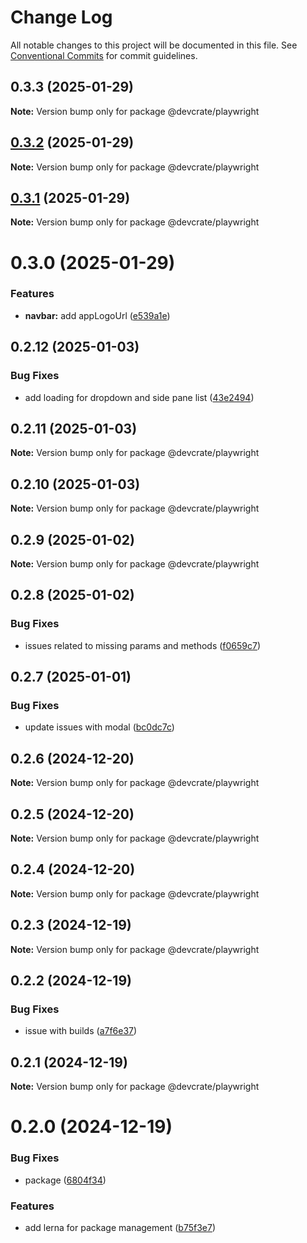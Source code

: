 # Change Log

All notable changes to this project will be documented in this file.
See [Conventional Commits](https://conventionalcommits.org) for commit guidelines.

## 0.3.3 (2025-01-29)

**Note:** Version bump only for package @devcrate/playwright





## [0.3.2](https://github.com/danda-panda-bytes/devcrate/compare/@devcrate/playwright@0.3.1...@devcrate/playwright@0.3.2) (2025-01-29)

**Note:** Version bump only for package @devcrate/playwright





## [0.3.1](https://github.com/danda-panda-bytes/devcrate/compare/@devcrate/playwright@0.3.0...@devcrate/playwright@0.3.1) (2025-01-29)

**Note:** Version bump only for package @devcrate/playwright





# 0.3.0 (2025-01-29)


### Features

* **navbar:** add appLogoUrl ([e539a1e](https://github.com/danda-panda-bytes/devcrate/commit/e539a1e1a244025abeea21a1690f623fae69f888))





## 0.2.12 (2025-01-03)


### Bug Fixes

* add loading for dropdown and side pane list ([43e2494](https://github.com/danda-panda-bytes/devcrate/commit/43e249459089f49291c52ca64481b8f37d1aee74))





## 0.2.11 (2025-01-03)

**Note:** Version bump only for package @devcrate/playwright





## 0.2.10 (2025-01-03)

**Note:** Version bump only for package @devcrate/playwright





## 0.2.9 (2025-01-02)

**Note:** Version bump only for package @devcrate/playwright





## 0.2.8 (2025-01-02)


### Bug Fixes

* issues related to missing params and methods ([f0659c7](https://github.com/danda-panda-bytes/devcrate/commit/f0659c732241d4f252e1552ebab5bfa3a219be2e))





## 0.2.7 (2025-01-01)


### Bug Fixes

* update issues with modal ([bc0dc7c](https://github.com/danda-panda-bytes/devcrate/commit/bc0dc7c1aee8015e8798966c88e790ddc0525c24))





## 0.2.6 (2024-12-20)

**Note:** Version bump only for package @devcrate/playwright





## 0.2.5 (2024-12-20)

**Note:** Version bump only for package @devcrate/playwright





## 0.2.4 (2024-12-20)

**Note:** Version bump only for package @devcrate/playwright





## 0.2.3 (2024-12-19)

**Note:** Version bump only for package @devcrate/playwright





## 0.2.2 (2024-12-19)


### Bug Fixes

* issue with builds ([a7f6e37](https://github.com/danda-panda-bytes/devcrate/commit/a7f6e377117525945a8ef70dcc209b07eb8517d5))





## 0.2.1 (2024-12-19)

**Note:** Version bump only for package @devcrate/playwright





# 0.2.0 (2024-12-19)


### Bug Fixes

* package ([6804f34](https://github.com/danda-panda-bytes/devcrate/commit/6804f3465a4e8ccf5ad5f4e5d81aed2aefed0012))


### Features

* add lerna for package management ([b75f3e7](https://github.com/danda-panda-bytes/devcrate/commit/b75f3e7a414d7e7b02df9de17529212ae14f9169))
